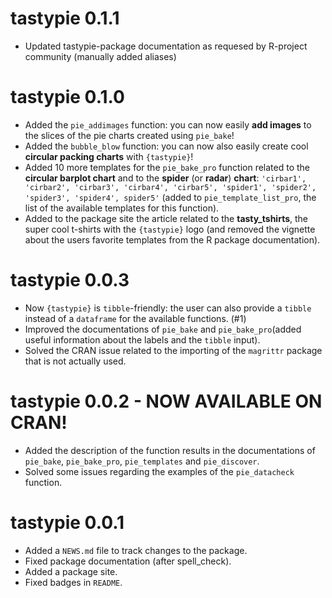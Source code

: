 # tastypie 0.1.1
* Updated tastypie-package documentation as requesed by R-project community (manually added aliases)

# tastypie 0.1.0

* Added the `pie_addimages` function: you can now easily **add images** to the slices of the pie charts created using `pie_bake`!
* Added the `bubble_blow` function: you can now also easily create cool **circular packing charts** with `{tastypie}`!
* Added 10 more templates for the `pie_bake_pro` function related to the **circular barplot chart** and to the **spider** (or **radar**) **chart**: `'cirbar1', 'cirbar2', 'cirbar3', 'cirbar4', 'cirbar5', 'spider1', 'spider2', 'spider3', 'spider4', spider5'` (added to `pie_template_list_pro`, the list of the available templates for this function).
* Added to the package site the article related to the **tasty_tshirts**, the super cool t-shirts with the `{tastypie}` logo (and removed the vignette about the users favorite templates from the R package documentation).

# tastypie 0.0.3

* Now `{tastypie}` is `tibble`-friendly: the user can also provide a `tibble` instead of a `dataframe` for the available functions. (#1)
* Improved the documentations of `pie_bake` and `pie_bake_pro`(added useful information about the labels and the `tibble` input).
* Solved the CRAN issue related to the importing of the `magrittr` package that is not actually used.

# tastypie 0.0.2 - NOW AVAILABLE ON CRAN!

* Added the description of the function results in the documentations of `pie_bake`, `pie_bake_pro`, `pie_templates` and `pie_discover`.
* Solved some issues regarding the examples of the `pie_datacheck` function.

# tastypie 0.0.1

* Added a `NEWS.md` file to track changes to the package.
* Fixed package documentation (after spell_check).
* Added a package site.
* Fixed badges in `README`.
